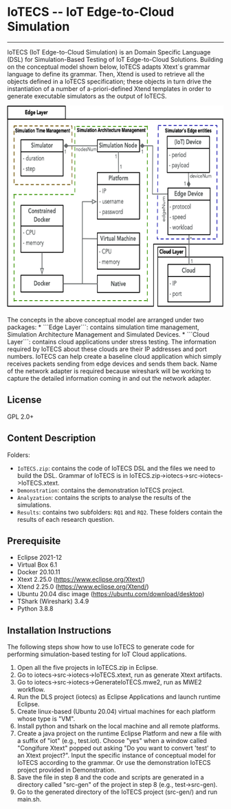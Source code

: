 # IoTECS -- IoT Edge-to-Cloud Simulation
-----------------------------------------------------------------
IoTECS (IoT Edge-to-Cloud Simulation) is an Domain Specific Language (DSL) for Simulation-Based Testing of IoT Edge-to-Cloud Solutions. Building on the conceptual model shown below, IoTECS adapts Xtext`s grammar language to define its grammar. Then, Xtend is used to retrieve all the objects defined in a IoTECS specification; these objects in turn drive the instantiation of a number of a-priori-defined Xtend templates in order to generate executable simulators as the output of IoTECS.

<p align="center">
  <img src="https://github.com/JiaLi123456/IoTECS/blob/main/conceptualModel.png" width="719" height="472" class="centerImage" />
</p>
The concepts in the above conceptual model are arranged under two packages:
* ```Edge Layer```: contains simulation time management, Simulation Architecture Management and Simulated Devices.
* ```Cloud Layer```: contains cloud applications under stress testing. The information required by IoTECS about these clouds are their IP addresses and port numbers. IoTECS can help create a baseline cloud application which simply receives packets sending from edge devices and sends them back. Name of the network adapter is required because wireshark will be working to capture the detailed information coming in and out the network adapter.

License 
--------------------------------------------
GPL 2.0+

Content Description
----------------------------------------------
Folders:
* ```IoTECS.zip```: contains the code of IoTECS DSL and the files we need to build the DSL. Grammar of IoTECS is in IoTECS.zip->iotecs->src->iotecs->IoTECS.xtext.
* ```Demonstration```: contains the demonstration IoTECS project.
* ```Analyzation```: contains the scripts to analyse the results of the simulations.
* ```Results```: contains two subfolders: ```RQ1``` and ```RQ2```. These folders contain the results of each research question.

Prerequisite
---------------------------------------------
* Eclipse 2021-12
* Virtual Box 6.1
* Docker 20.10.11
* Xtext 2.25.0 (https://www.eclipse.org/Xtext/)
* Xtend 2.25.0 (https://www.eclipse.org/Xtend/)
* Ubuntu 20.04 disc image (https://ubuntu.com/download/desktop)
* TShark (Wireshark) 3.4.9
* Python 3.8.8


Installation Instructions
--------------------------------------------
The following steps show how to use IoTECS to generate code for performing simulation-based testing for IoT Cloud applications.
1. Open all the five projects in IoTECS.zip in Eclipse. 
2. Go to iotecs->src->iotecs->IoTECS.xtext, run as generate Xtext artifacts. 
3. Go to iotecs->src->iotecs->GenerateIoTECS.mwe2, run as MWE2 workflow.
5. Run the DLS project (iotecs) as Eclipse Applications and launch runtime Eclipse.
6. Create linux-based (Ubuntu 20.04) virtual machines for each platform whose type is "VM".
7. Install python and tshark on the local machine and all remote platforms.
8. Create a java project on the runtime Eclipse Platform and new a file with a suffix of "iot" (e.g., test.iot). Choose "yes" when a window called "Congifure Xtext" popped out asking "Do you want to convert 'test' to an Xtext project?". Input the specific instance of conceptual model for IoTECS according to the grammar. Or use the demonstration IoTECS project provided in Demonstration.
9. Save the file in step 8 and the code and scripts are generated in a directory called "src-gen" of the project in step 8 (e.g., test->src-gen).
10. Go to the generated directory of the IoTECS project (src-gen/) and run main.sh.
